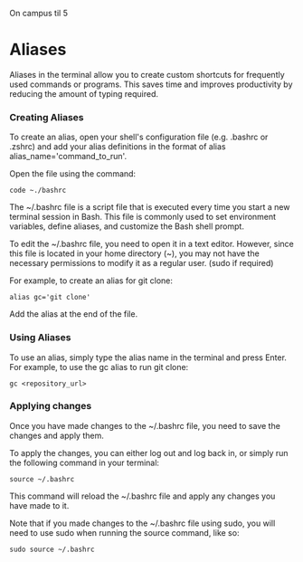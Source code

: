On campus til 5
# Aliases

Aliases in the terminal allow you to create custom shortcuts for frequently used commands or programs. This saves time and improves productivity by reducing the amount of typing required.

### Creating Aliases

To create an alias, open your shell's configuration file (e.g. .bashrc or .zshrc) and add your alias definitions in the format of alias alias_name='command_to_run'. 

Open the file using the command:

 ```code ~./bashrc```

The ~/.bashrc file is a script file that is executed every time you start a new terminal session in Bash. This file is commonly used to set environment variables, define aliases, and customize the Bash shell prompt.

To edit the ~/.bashrc file, you need to open it in a text editor. However, since this file is located in your home directory (~), you may not have the necessary permissions to modify it as a regular user. (sudo if required)

For example, to create an alias for git clone:

```alias gc='git clone'```

Add the alias at the end of the file.

### Using Aliases

To use an alias, simply type the alias name in the terminal and press Enter. For example, to use the gc alias to run git clone:

```gc <repository_url>```

### Applying changes

Once you have made changes to the ~/.bashrc file, you need to save the changes and apply them.

To apply the changes, you can either log out and log back in, or simply run the following command in your terminal:

``` source ~/.bashrc ```

This command will reload the ~/.bashrc file and apply any changes you have made to it.

Note that if you made changes to the ~/.bashrc file using sudo, you will need to use sudo when running the source command, like so:

```sudo source ~/.bashrc```

